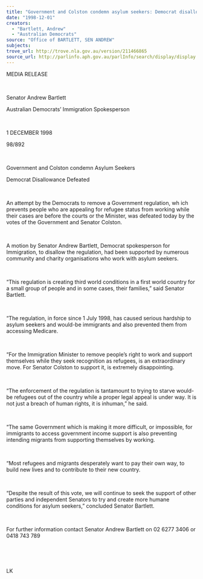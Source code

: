 ```yaml
---
title: "Government and Colston condemn asylum seekers: Democrat disallowance defeated."
date: "1998-12-01"
creators:
  - "Bartlett, Andrew"
  - "Australian Democrats"
source: "Office of BARTLETT, SEN ANDREW"
subjects:
trove_url: http://trove.nla.gov.au/version/211466865
source_url: http://parlinfo.aph.gov.au/parlInfo/search/display/display.w3p;query=Id%3A%22media/pressrel/AE006%22
---
```


   

  MEDIA RELEASE

  

  Senator Andrew Bartlett

  Australian Democrats’ Immigration Spokesperson

  

 1 DECEMBER 1998

 98/892

  

  Government and Colston condemn Asylum Seekers

  Democrat Disallowance Defeated

  

  An attempt by the Democrats to remove a Government regulation, wh ich 
prevents people who are appealing for refugee status from working while 
their cases are before the courts or the Minister, was defeated today 
by the votes of the Government and Senator Colston.

  

 A motion by Senator Andrew 
Bartlett, Democrat spokesperson for Immigration, to disallow the regulation, 
had been supported by numerous community and charity organisations who 
work with asylum seekers.

  

 “This regulation is 
creating third world conditions in a first world country for a small 
group of people and in some cases, their families,” said Senator Bartlett.

  

 “The regulation, in 
force since 1 July 1998, has caused serious hardship to asylum seekers 
and would-be immigrants and also prevented them from accessing Medicare.

  

 “For the Immigration 
Minister to remove people’s right to work and support themselves while 
they seek recognition as refugees, is an extraordinary move. For Senator 
Colston to support it, is extremely disappointing.

  

 “The enforcement of 
the regulation is tantamount to trying to starve would-be refugees out 
of the country while a proper legal appeal is under way. It is not just 
a breach of human rights, it is inhuman,” he said.

  

 “The same Government 
which is making it more difficult, or impossible, for immigrants to 
access government income support is also preventing intending migrants 
from supporting themselves by working.

  

 “Most refugees and 
migrants desperately want to pay their own way, to build new lives and 
to contribute to their new country.

  

 “Despite the result 
of this vote, we will continue to seek the support of other parties 
and independent Senators to try and create more humane conditions for 
asylum seekers,” concluded Senator Bartlett.

  

  For further information contact Senator Andrew Bartlett on 02 6277 
3406 or 0418 743 789

  

  

  LK

